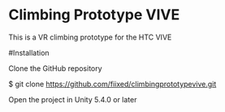 # Climbing Prototype VIVE

This is a VR climbing prototype for the HTC VIVE

#Installation

Clone the GitHub repository

$ git clone https://github.com/fiixed/climbingprototypevive.git

Open the project in Unity 5.4.0 or later


